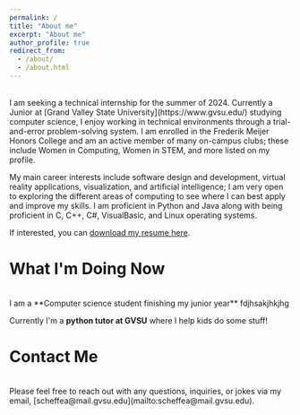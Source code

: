 ```yaml
---
permalink: /
title: "About me"
excerpt: "About me"
author_profile: true
redirect_from: 
  - /about/
  - /about.html
---
```

<br>
I am seeking a technical internship for the summer of 2024. Currently a Junior at [Grand Valley State University](https://www.gvsu.edu/) studying computer science, I enjoy working in technical environments through a trial-and-error problem-solving system. I am enrolled in the Frederik Meijer Honors College and am an active member of many on-campus clubs; these include Women in Computing, Women in STEM, and more listed on my profile. 

My main career interests include software design and development, virtual reality applications, visualization, and artificial intelligence; I am very open to exploring the different areas of computing to see where I can best apply and improve my skills. I am proficient in Python and Java along with being proficient in C, C++, C#, VisualBasic, and Linux operating systems.

If interested, you can [download my resume here](../files/resume.pdf).

What I'm Doing Now
======
<br>
I am a **Computer science student finishing my junior year** fdjhsakjhkjhg

Currently I'm a **python tutor at GVSU** where I help kids do some stuff!

Contact Me
======
<br>
Please feel free to reach out with any questions, inquiries, or jokes via my email, [scheffea@mail.gvsu.edu](mailto:scheffea@mail.gvsu.edu).